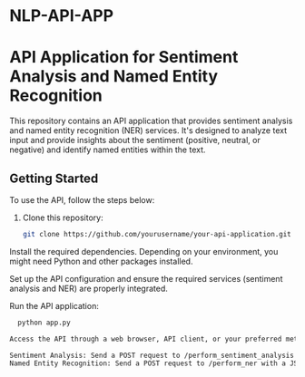 # NLP-API-APP
# API Application for Sentiment Analysis and Named Entity Recognition

This repository contains an API application that provides sentiment analysis and named entity recognition (NER) services. It's designed to analyze text input and provide insights about the sentiment (positive, neutral, or negative) and identify named entities within the text.

## Getting Started

To use the API, follow the steps below:

1. Clone this repository:
   ```sh
   git clone https://github.com/yourusername/your-api-application.git
Install the required dependencies. Depending on your environment, you might need Python and other packages installed.

Set up the API configuration and ensure the required services (sentiment analysis and NER) are properly integrated.

Run the API application:

  ```sh
    python app.py

Access the API through a web browser, API client, or your preferred method:

Sentiment Analysis: Send a POST request to /perform_sentiment_analysis with a JSON payload containing the text to be analyzed.
Named Entity Recognition: Send a POST request to /perform_ner with a JSON payload containing the text for NER analysis.
